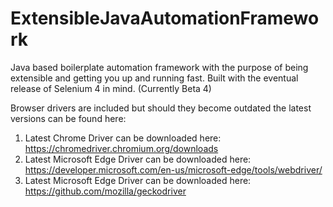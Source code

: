 # ExtensibleJavaAutomationFramework
Java based boilerplate automation framework with the purpose of being extensible and getting you up and running fast. Built with the eventual release of Selenium 4 in mind. (Currently Beta 4)

Browser drivers are included but should they become outdated the latest versions can be found here:
1. Latest Chrome Driver can be downloaded here: 
https://chromedriver.chromium.org/downloads
2. Latest Microsoft Edge Driver can be downloaded here: 
https://developer.microsoft.com/en-us/microsoft-edge/tools/webdriver/
3. Latest Microsoft Edge Driver can be downloaded here: 
https://github.com/mozilla/geckodriver
